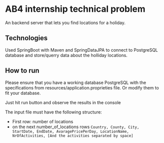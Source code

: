 # AB4 internship technical problem
An backend server that lets you find locations for a holiday.

## Technologies
 Used SpringBoot with Maven and SpringDataJPA to connect to PostgreSQL database and store/querry data about the holliday locations.

## How to run

Please ensure that you have a working database PostgreSQL with the specifications from resources/application.proprieties file. Or modify them to fit your database.

Just hit run button and observe the results in the console

The input file must have the following structure:
 - First row: number of locations
 - on the next number_of_locations rows `Country, County, City, StartDate, EndDate, AvaragePricePerDay, LocationName, NrOfActivities, [And the activities separated by space]`

